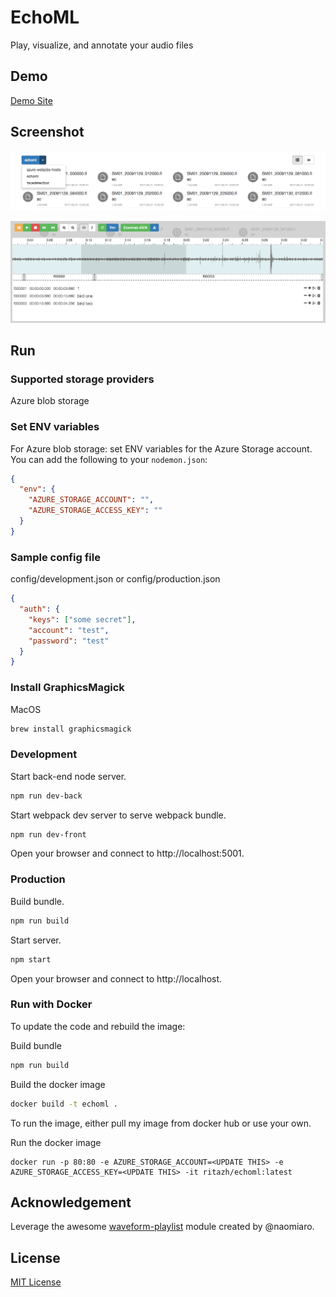 # EchoML

Play, visualize, and annotate your audio files

## Demo
[Demo Site](http://echoml.azurewebsites.net/)

## Screenshot

![List of containers and files](images/files.png)

![Play, visualize, and annotate your audio files](images/audio.png)

## Run

### Supported storage providers

Azure blob storage

### Set ENV variables

For Azure blob storage: set ENV variables for the Azure Storage account. You can add the following to your `nodemon.json`:

```json
{
  "env": {
    "AZURE_STORAGE_ACCOUNT": "",
    "AZURE_STORAGE_ACCESS_KEY": ""
  }
}
```

### Sample config file

config/development.json or config/production.json

```json
{
  "auth": {
    "keys": ["some secret"],
    "account": "test",
    "password": "test"
  }
}

```
### Install GraphicsMagick

MacOS 
```bash
brew install graphicsmagick
```
### Development

Start back-end node server.
```bash
npm run dev-back
```

Start webpack dev server to serve webpack bundle.
```bash
npm run dev-front
```

Open your browser and connect to http://localhost:5001.

### Production

Build bundle.
```bash
npm run build
```

Start server.
```bash
npm start
```

Open your browser and connect to http://localhost.

### Run with Docker

To update the code and rebuild the image:

Build bundle
```bash
npm run build
```

Build the docker image
```bash
docker build -t echoml .
```	

To run the image, either pull my image from docker hub or use your own.

Run the docker image
```
docker run -p 80:80 -e AZURE_STORAGE_ACCOUNT=<UPDATE THIS> -e AZURE_STORAGE_ACCESS_KEY=<UPDATE THIS> -it ritazh/echoml:latest
```

## Acknowledgement

Leverage the awesome [waveform-playlist](https://www.npmjs.com/package/waveform-playlist) module created by @naomiaro. 

## License

[MIT License](http://doge.mit-license.org)